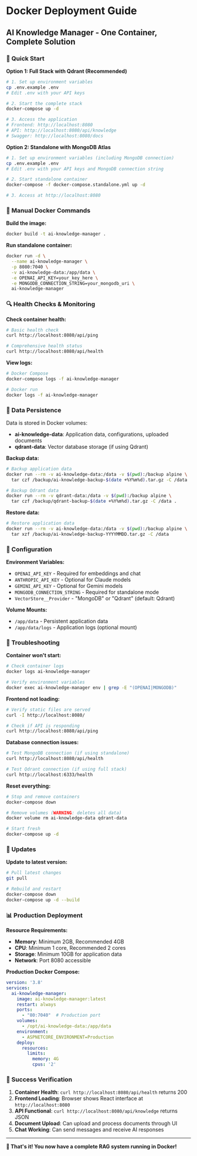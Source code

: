 # Docker Deployment Guide
## AI Knowledge Manager - One Container, Complete Solution

### 🚀 Quick Start

**Option 1: Full Stack with Qdrant (Recommended)**
```bash
# 1. Set up environment variables
cp .env.example .env
# Edit .env with your API keys

# 2. Start the complete stack
docker-compose up -d

# 3. Access the application
# Frontend: http://localhost:8080
# API: http://localhost:8080/api/knowledge
# Swagger: http://localhost:8080/docs
```

**Option 2: Standalone with MongoDB Atlas**
```bash
# 1. Set up environment variables (including MongoDB connection)
cp .env.example .env
# Edit .env with your API keys and MongoDB connection string

# 2. Start standalone container
docker-compose -f docker-compose.standalone.yml up -d

# 3. Access at http://localhost:8080
```

### 🐳 Manual Docker Commands

**Build the image:**
```bash
docker build -t ai-knowledge-manager .
```

**Run standalone container:**
```bash
docker run -d \
  --name ai-knowledge-manager \
  -p 8080:7040 \
  -v ai-knowledge-data:/app/data \
  -e OPENAI_API_KEY=your_key_here \
  -e MONGODB_CONNECTION_STRING=your_mongodb_uri \
  ai-knowledge-manager
```

### 🔍 Health Checks & Monitoring

**Check container health:**
```bash
# Basic health check
curl http://localhost:8080/api/ping

# Comprehensive health status
curl http://localhost:8080/api/health
```

**View logs:**
```bash
# Docker Compose
docker-compose logs -f ai-knowledge-manager

# Docker run
docker logs -f ai-knowledge-manager
```

### 📂 Data Persistence

Data is stored in Docker volumes:
- **ai-knowledge-data**: Application data, configurations, uploaded documents
- **qdrant-data**: Vector database storage (if using Qdrant)

**Backup data:**
```bash
# Backup application data
docker run --rm -v ai-knowledge-data:/data -v $(pwd):/backup alpine \
  tar czf /backup/ai-knowledge-backup-$(date +%Y%m%d).tar.gz -C /data .

# Backup Qdrant data
docker run --rm -v qdrant-data:/data -v $(pwd):/backup alpine \
  tar czf /backup/qdrant-backup-$(date +%Y%m%d).tar.gz -C /data .
```

**Restore data:**
```bash
# Restore application data
docker run --rm -v ai-knowledge-data:/data -v $(pwd):/backup alpine \
  tar xzf /backup/ai-knowledge-backup-YYYYMMDD.tar.gz -C /data
```

### 🔧 Configuration

**Environment Variables:**
- `OPENAI_API_KEY` - Required for embeddings and chat
- `ANTHROPIC_API_KEY` - Optional for Claude models
- `GEMINI_API_KEY` - Optional for Gemini models
- `MONGODB_CONNECTION_STRING` - Required for standalone mode
- `VectorStore__Provider` - "MongoDB" or "Qdrant" (default: Qdrant)

**Volume Mounts:**
- `/app/data` - Persistent application data
- `/app/data/logs` - Application logs (optional mount)

### 🐛 Troubleshooting

**Container won't start:**
```bash
# Check container logs
docker logs ai-knowledge-manager

# Verify environment variables
docker exec ai-knowledge-manager env | grep -E "(OPENAI|MONGODB)"
```

**Frontend not loading:**
```bash
# Verify static files are served
curl -I http://localhost:8080/

# Check if API is responding
curl http://localhost:8080/api/ping
```

**Database connection issues:**
```bash
# Test MongoDB connection (if using standalone)
curl http://localhost:8080/api/health

# Test Qdrant connection (if using full stack)
curl http://localhost:6333/health
```

**Reset everything:**
```bash
# Stop and remove containers
docker-compose down

# Remove volumes (WARNING: deletes all data)
docker volume rm ai-knowledge-data qdrant-data

# Start fresh
docker-compose up -d
```

### 🔄 Updates

**Update to latest version:**
```bash
# Pull latest changes
git pull

# Rebuild and restart
docker-compose down
docker-compose up -d --build
```

### 📊 Production Deployment

**Resource Requirements:**
- **Memory**: Minimum 2GB, Recommended 4GB
- **CPU**: Minimum 1 core, Recommended 2 cores
- **Storage**: Minimum 10GB for application data
- **Network**: Port 8080 accessible

**Production Docker Compose:**
```yaml
version: '3.8'
services:
  ai-knowledge-manager:
    image: ai-knowledge-manager:latest
    restart: always
    ports:
      - "80:7040"  # Production port
    volumes:
      - /opt/ai-knowledge-data:/app/data
    environment:
      - ASPNETCORE_ENVIRONMENT=Production
    deploy:
      resources:
        limits:
          memory: 4G
          cpus: '2'
```

### 🎯 Success Verification

1. **Container Health**: `curl http://localhost:8080/api/health` returns 200
2. **Frontend Loading**: Browser shows React interface at `http://localhost:8080`
3. **API Functional**: `curl http://localhost:8080/api/knowledge` returns JSON
4. **Document Upload**: Can upload and process documents through UI
5. **Chat Working**: Can send messages and receive AI responses

---

**🎉 That's it! You now have a complete RAG system running in Docker!**